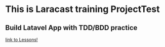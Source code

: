 # This is Laracast training ProjectTest

## Build Latavel App with TDD/BDD practice

[link to Lessons!](https://laracasts.com/series/build-a-laravel-app-with-tdd/)
